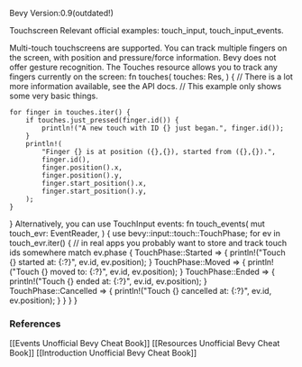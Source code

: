 Bevy Version:0.9(outdated!)


Touchscreen
Relevant official examples:
touch_input,
touch_input_events.

Multi-touch touchscreens are supported. You can track multiple fingers on
the screen, with position and pressure/force information. Bevy does not
offer gesture recognition.
The Touches resource allows you to track any
fingers currently on the screen:
fn touches(
    touches: Res<Touches>,
) {
    // There is a lot more information available, see the API docs.
    // This example only shows some very basic things.

    for finger in touches.iter() {
        if touches.just_pressed(finger.id()) {
            println!("A new touch with ID {} just began.", finger.id());
        }
        println!(
            "Finger {} is at position ({},{}), started from ({},{}).",
            finger.id(),
            finger.position().x,
            finger.position().y,
            finger.start_position().x,
            finger.start_position().y,
        );
    }
}
Alternatively, you can use TouchInput events:
fn touch_events(
    mut touch_evr: EventReader<TouchInput>,
) {
    use bevy::input::touch::TouchPhase;
    for ev in touch_evr.iter() {
        // in real apps you probably want to store and track touch ids somewhere
        match ev.phase {
            TouchPhase::Started => {
                println!("Touch {} started at: {:?}", ev.id, ev.position);
            }
            TouchPhase::Moved => {
                println!("Touch {} moved to: {:?}", ev.id, ev.position);
            }
            TouchPhase::Ended => {
                println!("Touch {} ended at: {:?}", ev.id, ev.position);
            }
            TouchPhase::Cancelled => {
                println!("Touch {} cancelled at: {:?}", ev.id, ev.position);
            }
        }
    }
}

### References
[[Events  Unofficial Bevy Cheat Book]] [[Resources  Unofficial Bevy Cheat Book]] [[Introduction  Unofficial Bevy Cheat Book]] 